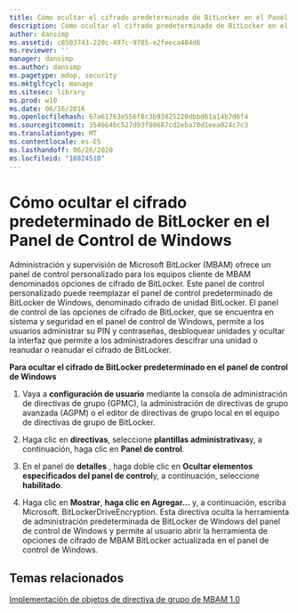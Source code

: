 ```yaml
---
title: Cómo ocultar el cifrado predeterminado de BitLocker en el Panel de Control de Windows
description: Cómo ocultar el cifrado predeterminado de BitLocker en el Panel de Control de Windows
author: dansimp
ms.assetid: c8503743-220c-497c-9785-e2feeca484d6
ms.reviewer: ''
manager: dansimp
ms.author: dansimp
ms.pagetype: mdop, security
ms.mktglfcycl: manage
ms.sitesec: library
ms.prod: w10
ms.date: 06/16/2016
ms.openlocfilehash: 67a61763e556f8c3b93825220dbbd61a14b7d6f4
ms.sourcegitcommit: 354664bc527d93f80687cd2eba70d1eea024c7c3
ms.translationtype: MT
ms.contentlocale: es-ES
ms.lasthandoff: 06/26/2020
ms.locfileid: "10824510"
---
```

# Cómo ocultar el cifrado predeterminado de BitLocker en el Panel de Control de Windows


Administración y supervisión de Microsoft BitLocker (MBAM) ofrece un panel de control personalizado para los equipos cliente de MBAM denominados opciones de cifrado de BitLocker. Este panel de control personalizado puede reemplazar el panel de control predeterminado de BitLocker de Windows, denominado cifrado de unidad BitLocker. El panel de control de las opciones de cifrado de BitLocker, que se encuentra en sistema y seguridad en el panel de control de Windows, permite a los usuarios administrar su PIN y contraseñas, desbloquear unidades y ocultar la interfaz que permite a los administradores descifrar una unidad o reanudar o reanudar el cifrado de BitLocker.

**Para ocultar el cifrado de BitLocker predeterminado en el panel de control de Windows**

1.  Vaya a **configuración de usuario** mediante la consola de administración de directivas de grupo (GPMC), la administración de directivas de grupo avanzada (AGPM) o el editor de directivas de grupo local en el equipo de directivas de grupo de BitLocker.

2.  Haga clic en **directivas**, seleccione **plantillas administrativas**y, a continuación, haga clic en **Panel de control**.

3.  En el panel de **detalles** , haga doble clic en **Ocultar elementos especificados del panel de control**y, a continuación, seleccione **habilitado**.

4.  Haga clic en **Mostrar**, **haga clic en Agregar...** y, a continuación, escriba Microsoft. BitLockerDriveEncryption. Esta directiva oculta la herramienta de administración predeterminada de BitLocker de Windows del panel de control de Windows y permite al usuario abrir la herramienta de opciones de cifrado de MBAM BitLocker actualizada en el panel de control de Windows.

## Temas relacionados


[Implementación de objetos de directiva de grupo de MBAM 1.0](deploying-mbam-10-group-policy-objects.md)

 

 






